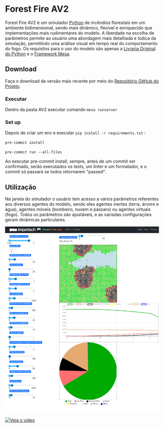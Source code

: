 # Forest Fire AV2

Forest Fire AV2 é um simulador [Python](https://www.python.org/) de incêndios florestais em um ambiente bidimensional, sendo mais dinâmico, flexível e enriquecido que implementações mais rudimentares do modelo. A liberdade na escolha de parâmetros permite ao usuário uma abordagem mais detalhada e lúdica da simulação, permitindo uma análise visual em tempo real do comportamento do fogo. Os requisitos para o uso do modelo são apenas a [Livraria Original do Python](https://docs.python.org/3/library/) e o [Framework Mesa](https://mesa.readthedocs.io/stable/).

## Download

Faça o download da versão mais recente por meio do [Repositório GitHub do Projeto](https://github.com/viniciusgma/AV2.git). 

### Executar

Dentro da pasta AV2 executar comando `mesa runserver`

### Set up

Depois de criar um env e executar `pip install -r requirements.txt` :

`pre-commit install`

`pre-commit run --all-files`

Ao executar pre-commit install, sempre, antes de um commit ser confirmado, serão executados os tests, um linter e um formatador, e o commit só passará se todos retornarem "passed".

## Utilização

Na janela do simulador o usuário tem acesso a vários parâmetros referentes aos diversos agentes do modelo, sendo eles agentes inertes (terra, árvore e água), agentes móveis (bombeiro, nuvem e pássaro) ou agentes virtuais (fogo). Todos os parâmetros são ajustáveis, e as variadas configurações geram dinâmicas particulares.

![Interface de Uso](documentation/interfacedeuso.png)

[![Veja o vídeo](https://i.sstatic.net/Vp2cE.png)](https://youtube.com/shorts/31cD6rWIzMg?feature=share)
